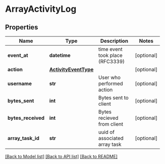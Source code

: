# ArrayActivityLog

## Properties
Name | Type | Description | Notes
------------ | ------------- | ------------- | -------------
**event_at** | **datetime** | time event took place (RFC3339) | [optional] 
**action** | [**ActivityEventType**](ActivityEventType.md) |  | [optional] 
**username** | **str** | User who performed action | [optional] 
**bytes_sent** | **int** | Bytes sent to client | [optional] 
**bytes_received** | **int** | Bytes recieved from client | [optional] 
**array_task_id** | **str** | uuid of associated array task | [optional] 

[[Back to Model list]](../README.md#documentation-for-models) [[Back to API list]](../README.md#documentation-for-api-endpoints) [[Back to README]](../README.md)



